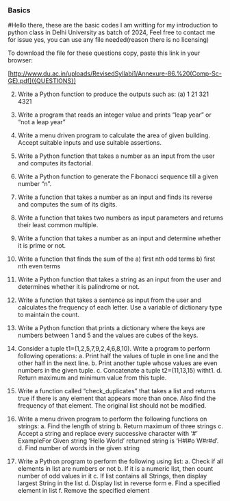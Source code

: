 ### Basics
#Hello there, these are the basic codes I am writting for my introduction to python class in Delhi University as batch of 2024, Feel free to contact me for issue yes, you can use any file needed(reason there is no licensing)

To download the file for these questions copy, paste this link in your browser:

[http://www.du.ac.in/uploads/RevisedSyllabi1/Annexure-86.%20(Comp-Sc-GE).pdf]({QUESTIONS})

2. Write a Python function to produce the outputs such as: (a) 1 21 321 4321

3. Write a program that reads an integer value and prints “leap year” or “not a leap year”

4. Write a menu driven program to calculate the area of given building. Accept suitable     inputs and use suitable assertions.

5. Write a Python function that takes a number as an input from the user and computes its factorial.

6. Write a Python function to generate the Fibonacci sequence till a given number “n”.

7. Write a function that takes a number as an input and finds its reverse and computes the sum of its digits.

8. Write a function that takes two numbers as input parameters and returns their least common multiple.

9. Write a function that takes a number as an input and determine whether it is prime or not.

10. Write a function that finds the sum of the a) first nth odd terms b) first nth even terms

11. Write a Python function that takes a string as an input from the user and determines whether it is palindrome or not.

12. Write a function that takes a sentence as input from the user and calculates the frequency of each letter. Use a variable of dictionary type to maintain the count.

13. Write a Python function that prints a dictionary where the keys are numbers between 1 and 5 and the values are cubes of the keys.

14. Consider a tuple t1=(1,2,5,7,9,2,4,6,8,10). Write a program to perform following operations: a. Print half the values of tuple in one line and the other half in the next line. b. Print another tuple whose values are even numbers in the given tuple. c. Concatenate a tuple t2=(11,13,15) witht1. d. Return maximum and minimum value from this tuple.

15. Write a function called “check_duplicates” that takes a list and returns true if there is any element that appears more than once. Also find the frequency of that element. The original list should not be modified.

16. Write a menu driven program to perform the following functions on strings: a. Find the length of string b. Return maximum of three strings c. Accept a string and replace every successive character with ‘#’ ExampleFor Given string ‘Hello World’ returned string is ‘H#l#o W#r#d’. d. Find number of words in the given string

17. Write a Python program to perform the following using list: a. Check if all elements in list are numbers or not b. If it is a numeric list, then count number of odd values in it c. If list contains all Strings, then display largest String in the list d. Display list in reverse form e. Find a specified element in list f. Remove the specified element
